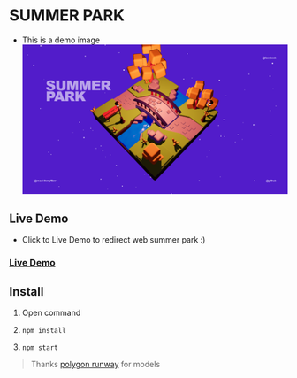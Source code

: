 # SUMMER PARK

- This is a demo image
  ![DEMO IMAGE](demo.png)

## Live Demo

- Click to Live Demo to redirect web summer park :)

### [Live Demo](https://summerpark.netlify.app/)

## Install

1. Open command

2. `npm install`

3. `npm start`

> Thanks [polygon runway](https://www.youtube.com/c/PolygonRunway) for models

